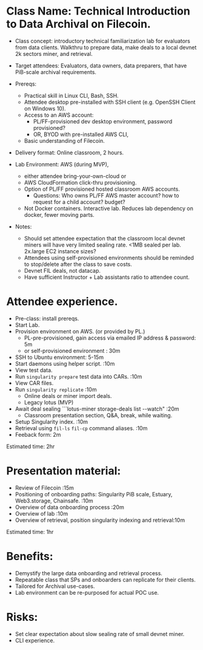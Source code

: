 # Class Name: Technical Introduction to Data Archival on Filecoin.

* Class concept: introductory technical familiarization lab for evaluators from data clients. Walkthru to prepare data, make deals to a local devnet 2k sectors miner, and retrieval.
* Target attendees: Evaluators, data owners, data preparers, that have PiB-scale archival requirements.
* Prereqs: 
    * Practical skill in Linux CLI, Bash, SSH. 
    * Attendee desktop pre-installed with SSH client (e.g. OpenSSH Client on Windows 10). 
    * Access to an AWS account: 
        * PL/FF-provisioned dev desktop environment, password provisioned? 
        * OR, BYOD with pre-installed AWS CLI,
    * Basic understanding of Filecoin.
* Delivery format: Online classroom, 2 hours.

* Lab Environment: AWS (during MVP), 
    * either attendee bring-your-own-cloud or 
    * AWS CloudFormation click-thru provisioning.
    * Option of PL/FF provisioned hosted classroom AWS accounts. 
        * Questions: Who owns PL/FF AWS master account? how to request for a child account? budget?
    * Not Docker containers. Interactive lab. Reduces lab dependency on docker, fewer moving parts.

* Notes:
    * Should set attendee expectation that the classroom local devnet miners will have very limited sealing rate. <1MB sealed per lab. 2x.large EC2 instance sizes?
    * Attendees using self-provisioned environments should be reminded to stop/delete after the class to save costs.
    * Devnet FIL deals, not datacap.
    * Have sufficient Instructor + Lab assistants ratio to attendee count.

# Attendee experience.

* Pre-class: install prereqs.
* Start Lab.
* Provision environment on AWS. (or provided by PL.)
    * PL-pre-provisioned, gain access via emailed IP address & password: 5m
    * or self-provisioned environment : 30m
* SSH to Ubuntu environment: 5-15m
* Start daemons using helper script. :10m
* View test data. 
* Run ```singularity prepare``` test data into CARs. :10m
* View CAR files.
* Run ```singularity replicate``` :10m
    * Online deals or miner import deals.
    * Legacy lotus (MVP)
* Await deal sealing ```lotus-miner storage-deals list --watch"  :20m
    * Classroom presentation section, Q&A, break, while waiting.
* Setup Singularity index. :10m
* Retrieval using ```fil-ls``` ```fil-cp``` command aliases. :10m
* Feeback form: 2m

Estimated time: 2hr

# Presentation material:

* Review of Filecoin :15m
* Positioning of onboarding paths: Singularity PiB scale, Estuary, Web3.storage, Chainsafe. :10m
* Overview of data onboarding process :20m
* Overview of lab :10m
* Overview of retrieval, position singularity indexing and retrieval:10m

Estimated time: 1hr

# Benefits:

* Demystify the large data onboarding and retrieval process. 
* Repeatable class that SPs and onboarders can replicate for their clients.
* Tailored for Archival use-cases.
* Lab environment can be re-purposed for actual POC use.

# Risks:

* Set clear expectation about slow sealing rate of small devnet miner.
* CLI experience.


